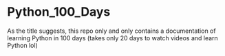# Python_100_Days

As the title suggests, this repo only and only contains a documentation of learning Python in 100 days (takes only 20 days to watch videos and learn Python lol)

